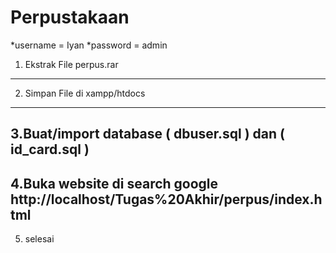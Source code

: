 # Perpustakaan
*username = Iyan
*password = admin

1. Ekstrak File perpus.rar
----------------------------
2. Simpan File di xampp/htdocs
-------------------------------
3.Buat/import database ( dbuser.sql ) dan ( id_card.sql )
----------------------------------------------------------
4.Buka website di search google http://localhost/Tugas%20Akhir/perpus/index.html
--------------------------------------------------------------------------------
5. selesai
